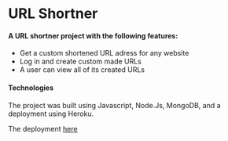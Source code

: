 # URL Shortner
#### A URL shortner project with the following features:
- Get a custom shortened URL adress for any website
- Log in and create custom made URLs
- A user can view all of its created URLs

#### Technologies
The project was built using Javascript, Node.Js, MongoDB, and a deployment using Heroku.

The deployment [here](https://link-cut.herokuapp.com/)
